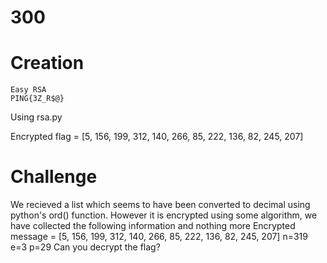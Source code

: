 # 300

# Creation
    Easy RSA
    PING{3Z_R$@}

Using rsa.py

Encrypted flag = [5, 156, 199, 312, 140, 266, 85, 222, 136, 82, 245, 207]


# Challenge
We recieved a list which seems to have been converted to decimal using python's ord() function.
However it is encrypted using some algorithm, we have collected the following information and nothing more
Encrypted message = [5, 156, 199, 312, 140, 266, 85, 222, 136, 82, 245, 207]
n=319
e=3
p=29
Can you decrypt the flag?